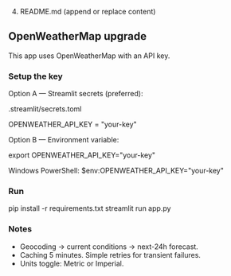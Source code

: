 4) README.md (append or replace content)
## OpenWeatherMap upgrade

This app uses OpenWeatherMap with an API key.

### Setup the key
Option A — Streamlit secrets (preferred):

.streamlit/secrets.toml

OPENWEATHER_API_KEY = "your-key"


Option B — Environment variable:


export OPENWEATHER_API_KEY="your-key"

Windows PowerShell: $env:OPENWEATHER_API_KEY="your-key"

### Run


pip install -r requirements.txt
streamlit run app.py


### Notes
- Geocoding → current conditions → next-24h forecast.
- Caching 5 minutes. Simple retries for transient failures.
- Units toggle: Metric or Imperial.